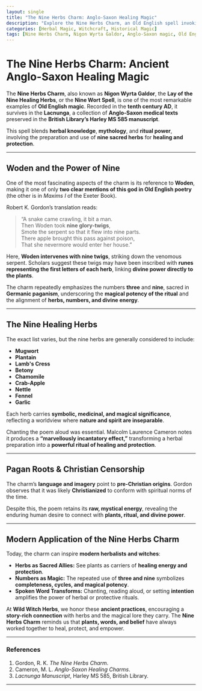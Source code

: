 ```yaml
---
layout: single
title: "The Nine Herbs Charm: Anglo-Saxon Healing Magic"
description: "Explore the Nine Herbs Charm, an Old English spell invoking Woden and nine sacred herbs for protection and healing. Learn its pagan roots, herbal wisdom, and mystical power."
categories: [Herbal Magic, Witchcraft, Historical Magic]
tags: [Nine Herbs Charm, Nigon Wyrta Galdor, Anglo-Saxon magic, Old English charm, Woden, Lacnunga, Historical Witchcraft, Healing Herbs]
---
```


  # **The Nine Herbs Charm: Ancient Anglo-Saxon Healing Magic**

  The **Nine Herbs Charm**, also known as **Nigon Wyrta Galdor**, the **Lay of the Nine Healing Herbs**, or the **Nine Wort Spell**, is one of the most remarkable examples of **Old English magic**. Recorded in the **tenth century AD**, it survives in the **Lacnunga**, a collection of **Anglo-Saxon medical texts** preserved in the **British Library’s Harley MS 585 manuscript**.  

  This spell blends **herbal knowledge**, **mythology**, and **ritual power**, involving the preparation and use of **nine sacred herbs** for **healing and protection**.

  ---

  ## **Woden and the Power of Nine**

  One of the most fascinating aspects of the charm is its reference to **Woden**, making it one of only **two clear mentions of this god in Old English poetry** (the other is in *Maxims I* of the Exeter Book).  

  Robert K. Gordon’s translation reads:

  > “A snake came crawling, it bit a man.  
  > Then Woden took **nine glory-twigs**,  
  > Smote the serpent so that it flew into nine parts.  
  > There apple brought this pass against poison,  
  > That she nevermore would enter her house.”

  Here, **Woden intervenes with nine twigs**, striking down the venomous serpent. Scholars suggest these twigs may have been inscribed with **runes representing the first letters of each herb**, linking **divine power directly to the plants**.

  The charm repeatedly emphasizes the numbers **three** and **nine**, sacred in **Germanic paganism**, underscoring the **magical potency of the ritual** and the alignment of **herbs, numbers, and divine energy**.

  ---

  ## **The Nine Healing Herbs**

  The exact list varies, but the nine herbs are generally considered to include:

  - **Mugwort**  
  - **Plantain**  
  - **Lamb's Cress**  
  - **Betony**  
  - **Chamomile**  
  - **Crab-Apple**  
  - **Nettle**  
  - **Fennel**  
  - **Garlic**

  Each herb carries **symbolic, medicinal, and magical significance**, reflecting a worldview where **nature and spirit are inseparable**.  

  Chanting the poem aloud was essential. Malcolm Laurence Cameron notes it produces a **“marvellously incantatory effect,”** transforming a herbal preparation into a **powerful ritual of healing and protection**.

  ---

  ## **Pagan Roots & Christian Censorship**

  The charm’s **language and imagery** point to **pre-Christian origins**. Gordon observes that it was likely **Christianized** to conform with spiritual norms of the time.  

  Despite this, the poem retains its **raw, mystical energy**, revealing the enduring human desire to connect with **plants, ritual, and divine power**.

  ---

  ## **Modern Application of the Nine Herbs Charm**

  Today, the charm can inspire **modern herbalists and witches**:

  - **Herbs as Sacred Allies:** See plants as carriers of **healing energy and protection**.  
  - **Numbers as Magic:** The repeated use of **three and nine** symbolizes **completeness, cycles, and magical potency**.  
  - **Spoken Word Transforms:** Chanting, reading aloud, or setting **intention** amplifies the power of herbal or protective rituals.

  At **Wild Witch Herbs**, we honor these **ancient practices**, encouraging a **story-rich connection** with herbs and the magical lore they carry. The **Nine Herbs Charm** reminds us that **plants, words, and belief** have always worked together to heal, protect, and empower.

  ---

  ### **References**

  1. Gordon, R. K. *The Nine Herbs Charm*.  
  2. Cameron, M. L. *Anglo-Saxon Healing Charms*.  
  3. *Lacnunga Manuscript*, Harley MS 585, British Library.  
---
